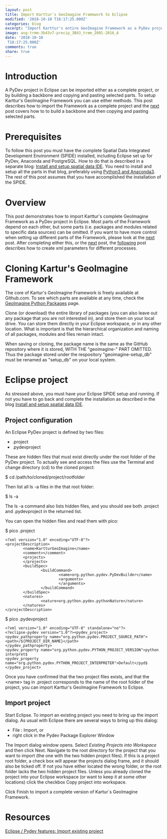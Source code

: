 ```yaml
---
layout: post
title: Import Karttur's GeoImagine Framework to Eclipse
modified: '2018-10-10 T18:17:25.000Z'
categories: blog
excerpt: "Import Karttur's entire GeoImagine Framework as a PyDev project to Eclipse"
image: avg-trmm-3b43v7-precip_3B43_trmm_2001-2016_A
date: '2018-10-10
 T18:17:25.000Z'
comments: true
share: true
---
```


# Introduction

A PyDev project in <span class='app'>Eclipse</span> can be imported either as a complete project, or by building a backbone and copying and pasting selected parts. To setup Karttur's GeoImagine Framework you can use either methods. This post describes how to import the Framework as a complete project and the [next](../blog-copy-project-eclipse/) post covers how to to build a backbone and then copying and pasting selected parts.

# Prerequisites

To follow this post you must have the complete Spatial Data Integrated Development Environment (SPIDE) installed, including <span class='app'>Eclipse</span> set up for PyDev, <span class='app'>Anaconda</span> and <span class='app'>PostgreSQL</span>. How to do that is described in a separate blog: [Install and setup spatial data IDE](https://karttur.github.io/setup-ide/). You need to install and setup all the parts in that blog, preferably using [Python3 and Anaconda3](https://karttur.github.io/setup-ide/blog/python3-upgrade/). The rest of this post assumes that you have accomplished the installation of the SPIDE.

# Overview

This post demonstrates how to import Karttur's complete GeoImagine Framework as a PyDev project in <span class='app'>Eclipse</span>. Most parts of the Framework depend on each other, but some parts (i.e. packages and modules related to specific data sources) can be omitted. If you want to have more control when setting up different parts of the Framework, please look at the [next](../blog-copy-project-eclipse/) post. After completing either this, or the [next](../blog-copy-project-eclipse/) post, the [following](../blog-xml/) post describes how to create xml parameters for different processes.

# Cloning Kartur's GeoImagine Framework

The core of Kartur's GeoImagine Framework is freely available at Github.com. To see which parts are available at any time, check the [GeoImagine Python Packages](https://karttur.github.io/geoimagine/packages/) page.

Clone (or download) the entire library of packages (you can also leave out any package that you are not interested in), and store them on your local drive. You can store them directly in your <span class='app'>Eclipse</span> workspace, or in any other location. What is important is that the hierarchical organization and naming of all packages, modules and files remain intact.

When saving or cloning, the package name is the same as the GitHub repository where it is stored, WITH THE "geoimagine-" PART OMITTED. Thus the package stored under the respository "geoimagine-setup_db" must be renamed as "setup_db" on your local system.

# Eclipse project

As stressed above, you must have your Eclipse SPIDE setup and running. If not you have to go back and complete the installation as described in the blog [Install and setup spatial data IDE](https://karttur.github.io/setup-ide/).

## Project configuration

An Eclipse PyDev project is defined by two files:

- <span class='file'>.project</span>
- <span class='file'>.pydevproject</span>

These are hidden files that must exist directly under the root folder of the PyDev project. To actually see and access the files use the <span class='app'>Terminal</span> and change directory (<span class='terminal'>cd</span>) to the cloned project:

<span class='terminal'>$ cd /path/to/cloned/project/rootfolder</span>

Then list all <span class='terminal'>ls -a</span> files in the that root folder:

<span class='terminal'>$ ls -a</span>

The <span class='terminal'>ls -a</span> command also lists hidden files, and you should see both <span class='terminal'>.project</span> and <span class='terminal'>.pydevproject</span> in the returned list.

You can open the hidden files and read them with <span class ='terminalapp'>pico</span>:

<span class='terminal'>$ pico .project</span>

```
<?xml version="1.0" encoding="UTF-8"?>
<projectDescription>
        <name>KartturGeoImagine</name>
        <comment></comment>
        <projects>
        </projects>
        <buildSpec>
                <buildCommand>
                        <name>org.python.pydev.PyDevBuilder</name>
                        <arguments>
                        </arguments>
                </buildCommand>
        </buildSpec>
        <natures>
                <nature>org.python.pydev.pythonNature</nature>
        </natures>
</projectDescription>
```

<span class='terminal'>$ pico .pydevproject</span>

```
<?xml version="1.0" encoding="UTF-8" standalone="no"?>
<?eclipse-pydev version="1.0"?><pydev_project>
<pydev_pathproperty name="org.python.pydev.PROJECT_SOURCE_PATH">
<path>/${PROJECT_DIR_NAME}</path>
</pydev_pathproperty>
<pydev_property name="org.python.pydev.PYTHON_PROJECT_VERSION">python interpret$
<pydev_property name="org.python.pydev.PYTHON_PROJECT_INTERPRETER">Default</pyd$
</pydev_project>
```

Once you have confirmed that the two project files exists, and that the \<name\> tag in <span class='file'>.project</span> corresponds to the name of the root folder of the project, you can import Karttur's GeoImagine Framework to Eclipse.

## Import project

Start <span class='app'>Eclipse</span>. To import an existing project you need to bring up the import dialog. As usual with <span class='app'>Eclipse</span> there are several ways to bring up this dialog:

- <span class='menu'>File : Import</span>, or
- right click in the <span class='tab'>Pydev Package Explorer Window</span>

The <span class='tab'>Import</span> dialog window opens. Select _Existing Projects into Workspace_ and then click <span class='button'>Next</span>. Navigate to the root directory for the project that you want to import (the one with the two hidden project files). If this is a project root folder, a check box will appear the <span class='textbox'>projects</span> dialog frame, and it should also be ticked off. If not you have either located the wrong folder, or the root folder lacks the two hidden project files. Unless you already cloned the project into your Eclipse workspace (or want to keep it at some other locations) click the checkbox <span class='textbox'>Copy project into workspace</span>.

Click <span class='button'>Finish</span> to import a complete version of Kartur´s GeoImagine Framework.

# Resources

[Eclipse / Pydev features: Import existing project](https://sites.google.com/site/bcgeopython/examples/eclipse-pydev/eclipse-pydev-features-import-existing-project)
